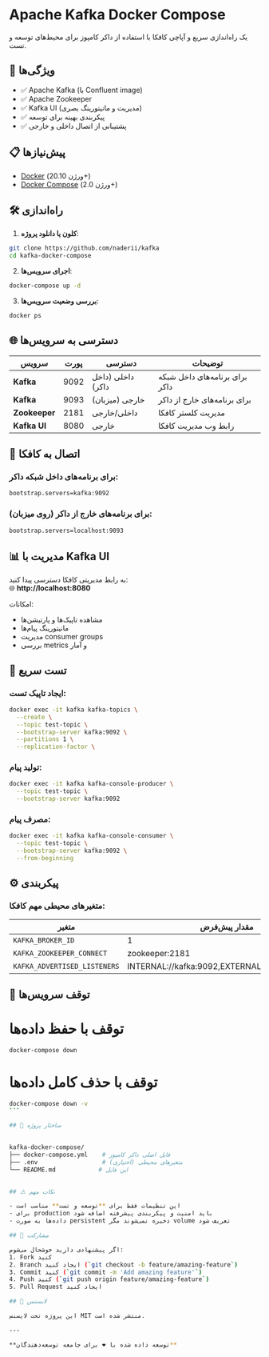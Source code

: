 # Apache Kafka Docker Compose

یک راه‌اندازی سریع و آپاچی کافکا با استفاده از داکر کامپوز برای محیط‌های توسعه و تست.

## 🚀 ویژگی‌ها

- ✅ Apache Kafka (با Confluent image)
- ✅ Apache Zookeeper
- ✅ Kafka UI (مدیریت و مانیتورینگ بصری)
- ✅ پیکربندی بهینه برای توسعه
- ✅ پشتیبانی از اتصال داخلی و خارجی

## 📋 پیش‌نیازها

- [Docker](https://docs.docker.com/get-docker/) (ورژن 20.10+)
- [Docker Compose](https://docs.docker.com/compose/install/) (ورژن 2.0+)

## 🛠️ راه‌اندازی

1. **کلون یا دانلود پروژه**:

```bash
git clone https://github.com/naderii/kafka
cd kafka-docker-compose
```

2. **اجرای سرویس‌ها**:

```bash
docker-compose up -d
```

3. **بررسی وضعیت سرویس‌ها**:

```bash
docker ps
```

## 🌐 دسترسی به سرویس‌ها

| سرویس        | پورت    | دسترسی              | توضیحات                     |
|-------------|---------|---------------------|----------------------------|
| **Kafka**   | 9092    | داخلی (داخل داکر)   | برای برنامه‌های داخل شبکه داکر |
| **Kafka**   | 9093    | خارجی (میزبان)      | برای برنامه‌های خارج از داکر  |
| **Zookeeper** | 2181   | داخلی/خارجی         | مدیریت کلستر کافکا          |
| **Kafka UI** | 8080   | خارجی               | رابط وب مدیریت کافکا        |

## 🔌 اتصال به کافکا

### برای برنامه‌های داخل شبکه داکر:

```bash
bootstrap.servers=kafka:9092
```

### برای برنامه‌های خارج از داکر (روی میزبان):

```bash
bootstrap.servers=localhost:9093
```

## 📊 مدیریت با Kafka UI

به رابط مدیریتی کافکا دسترسی پیدا کنید:  
🌐 **http://localhost:8080**

امکانات:
- مشاهده تاپیک‌ها و پارتیشن‌ها
- مانیتورینگ پیام‌ها
- مدیریت consumer groups
- بررسی metrics و آمار

## 🧪 تست سریع

### ایجاد تاپیک تست:

```bash
docker exec -it kafka kafka-topics \
  --create \
  --topic test-topic \
  --bootstrap-server kafka:9092 \
  --partitions 1 \
  --replication-factor \
  ```

### تولید پیام:

```bash
docker exec -it kafka kafka-console-producer \
  --topic test-topic \
  --bootstrap-server kafka:9092
  ```

### مصرف پیام:
```bash
docker exec -it kafka kafka-console-consumer \
  --topic test-topic \
  --bootstrap-server kafka:9092 \
  --from-beginning
  ```

## ⚙️ پیکربندی

### متغیرهای محیطی مهم کافکا:

| متغیر | مقدار پیش‌فرض | توضیحات |
|-------|---------------|---------|
| `KAFKA_BROKER_ID` | 1 | شناسه بروکر |
| `KAFKA_ZOOKEEPER_CONNECT` | zookeeper:2181 | آدرس زوکیپر |
| `KAFKA_ADVERTISED_LISTENERS` | INTERNAL://kafka:9092,EXTERNAL://localhost:9093 | لیست‌کننده‌ها |

## 🛑 توقف سرویس‌ها


# توقف با حفظ داده‌ها
```bash
docker-compose down
```
# توقف با حذف کامل داده‌ها
```bash
docker-compose down -v
‍‍‍```

## 📁 ساختار پروژه

‍‍‍
kafka-docker-compose/
├── docker-compose.yml    # فایل اصلی داکر کامپوز
├── .env                  # متغیرهای محیطی (اختیاری)
└── README.md            # این فایل
‍‍‍

## ⚠️ نکات مهم

- این تنظیمات فقط برای **توسعه و تست** مناسب است
- برای production باید امنیت و پیکربندی پیشرفته اضافه شود
- داده‌ها به صورت persistent ذخیره نمی‌شوند مگر volume تعریف شود

## 🤝 مشارکت

اگر پیشنهادی دارید خوشحال می‌شوم:
1. Fork کنید
2. Branch ایجاد کنید (`git checkout -b feature/amazing-feature`)
3. Commit کنید (`git commit -m 'Add amazing feature'`)
4. Push کنید (`git push origin feature/amazing-feature`)
5. Pull Request ایجاد کنید

## 📜 لایسنس

این پروژه تحت لایسنس MIT منتشر شده است.

---

**توسعه داده شده با ❤️ برای جامعه توسعه‌دهندگان**